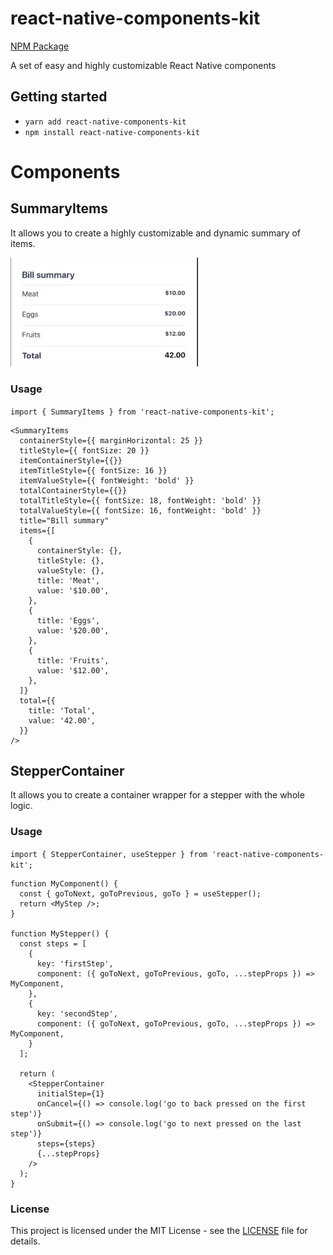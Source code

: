 # react-native-components-kit
[NPM Package](https://www.npmjs.com/package/react-native-components-kit)

A set of easy and highly customizable React Native components

## Getting started

- `yarn add react-native-components-kit`
- `npm install react-native-components-kit`

# Components

## SummaryItems

It allows you to create a highly customizable and dynamic summary of items.

<img width="300" src="images/summary-items.png" alt="Example of usage"></img>

### Usage

`import { SummaryItems } from 'react-native-components-kit';`

```tsx
<SummaryItems
  containerStyle={{ marginHorizontal: 25 }}
  titleStyle={{ fontSize: 20 }}
  itemContainerStyle={{}}
  itemTitleStyle={{ fontSize: 16 }}
  itemValueStyle={{ fontWeight: 'bold' }}
  totalContainerStyle={{}}
  totalTitleStyle={{ fontSize: 18, fontWeight: 'bold' }}
  totalValueStyle={{ fontSize: 16, fontWeight: 'bold' }}
  title="Bill summary"
  items={[
    {
      containerStyle: {},
      titleStyle: {},
      valueStyle: {},
      title: 'Meat',
      value: '$10.00',
    },
    {
      title: 'Eggs',
      value: '$20.00',
    },
    {
      title: 'Fruits',
      value: '$12.00',
    },
  ]}
  total={{
    title: 'Total',
    value: '42.00',
  }}
/>
```

## StepperContainer

It allows you to create a container wrapper for a stepper with the whole logic.

### Usage

`import { StepperContainer, useStepper } from 'react-native-components-kit';`

```tsx
function MyComponent() {
  const { goToNext, goToPrevious, goTo } = useStepper();
  return <MyStep />;
}

function MyStepper() {
  const steps = [
    {
      key: 'firstStep',
      component: ({ goToNext, goToPrevious, goTo, ...stepProps }) => MyComponent,
    },
    {
      key: 'secondStep',
      component: ({ goToNext, goToPrevious, goTo, ...stepProps }) => MyComponent,
    }
  ];

  return (
    <StepperContainer
      initialStep={1}
      onCancel={() => console.log('go to back pressed on the first step')}
      onSubmit={() => console.log('go to next pressed on the last step')}
      steps={steps}
      {...stepProps}
    />
  );
}
```

### License

This project is licensed under the MIT License - see the [LICENSE](LICENSE) file for details.
